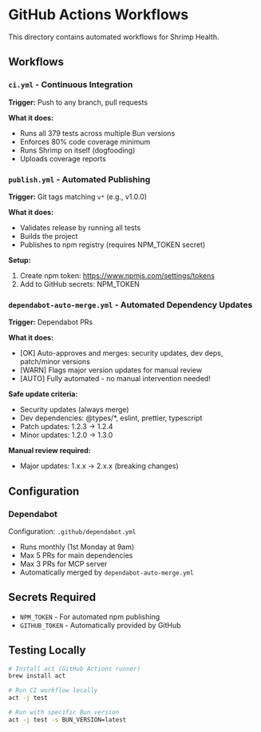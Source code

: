 # GitHub Actions Workflows

This directory contains automated workflows for Shrimp Health.

## Workflows

### `ci.yml` - Continuous Integration
**Trigger:** Push to any branch, pull requests

**What it does:**
- Runs all 379 tests across multiple Bun versions
- Enforces 80% code coverage minimum
- Runs Shrimp on itself (dogfooding)
- Uploads coverage reports

### `publish.yml` - Automated Publishing
**Trigger:** Git tags matching `v*` (e.g., v1.0.0)

**What it does:**
- Validates release by running all tests
- Builds the project
- Publishes to npm registry (requires NPM_TOKEN secret)

**Setup:**
1. Create npm token: https://www.npmjs.com/settings/tokens
2. Add to GitHub secrets: NPM_TOKEN

### `dependabot-auto-merge.yml` - Automated Dependency Updates
**Trigger:** Dependabot PRs

**What it does:**
- [OK] Auto-approves and merges: security updates, dev deps, patch/minor versions
- [WARN] Flags major version updates for manual review
- [AUTO] Fully automated - no manual intervention needed!

**Safe update criteria:**
- Security updates (always merge)
- Dev dependencies: @types/*, eslint, prettier, typescript
- Patch updates: 1.2.3 → 1.2.4
- Minor updates: 1.2.0 → 1.3.0

**Manual review required:**
- Major updates: 1.x.x → 2.x.x (breaking changes)

## Configuration

### Dependabot
Configuration: `.github/dependabot.yml`
- Runs monthly (1st Monday at 9am)
- Max 5 PRs for main dependencies
- Max 3 PRs for MCP server
- Automatically merged by `dependabot-auto-merge.yml`

## Secrets Required

- `NPM_TOKEN` - For automated npm publishing
- `GITHUB_TOKEN` - Automatically provided by GitHub

## Testing Locally

```bash
# Install act (GitHub Actions runner)
brew install act

# Run CI workflow locally
act -j test

# Run with specific Bun version
act -j test -s BUN_VERSION=latest
```
